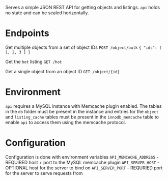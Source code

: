 Serves a simple JSON REST API for getting objects and listings.
`api` holds no state and can be scaled horizontally.

# Endpoints
Get multiple objects from a set of object IDs
`POST /object/bulk` 
`{ "ids": [ 1, 2, 3 ] }`

Get the `hot` listing
`GET /hot`

Get a single object from an object ID
`GET /object/{id}`

# Environment
`api` requires a MySQL instance with Memcache plugin enabled. The tables in the `db` folder must be present in the instance and entries for the `object` and `listing_cache` tables must be present in the `innodb_memcache` table to enable `api` to access them using the memcache protocol.

# Configuration
Configuration is done with environment variables
`API_MEMCACHE_ADDRESS` - REQUIRED host + port to the MySQL memcache plugin
`API_SERVER_HOST` - OPTIONAL host for the server to bind on
`API_SERVER_PORT` - REQURIED port for the server to serve requests from